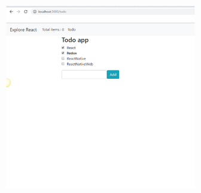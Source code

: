 ![alt text](https://github.com/cvvkshcv/react-redux-todo/blob/master/screenshot/todo-app.png?raw=true)